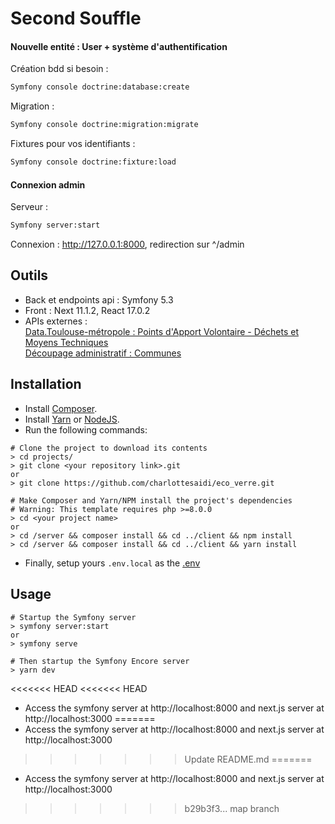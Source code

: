 # Second Souffle  

#### Nouvelle entité : User + système d'authentification  

Création bdd si besoin :  
```bash
Symfony console doctrine:database:create
```
Migration :  
```bash
Symfony console doctrine:migration:migrate
```  
Fixtures pour vos identifiants :  
```bash
Symfony console doctrine:fixture:load
```  
#### Connexion admin  
Serveur :  
```bash
Symfony server:start
```  
Connexion : http://127.0.0.1:8000, redirection sur ^/admin  

## Outils
- Back et endpoints api : Symfony 5.3
- Front : Next 11.1.2, React 17.0.2
- APIs externes :  
[Data.Toulouse-métropole : Points d'Apport Volontaire - Déchets et Moyens Techniques](https://data.toulouse-metropole.fr/explore/dataset/points-dapport-volontaire-dechets-et-moyens-techniques/api/?rows=20&refine.commune=Toulouse)  
[Découpage administratif : Communes](https://geo.api.gouv.fr/decoupage-administratif/communes)

## Installation
* Install [Composer](https://getcomposer.org/download).
* Install [Yarn](https://yarnpkg.com/) or [NodeJS](https://nodejs.org/).
* Run the following commands:

```
# Clone the project to download its contents
> cd projects/
> git clone <your repository link>.git
or
> git clone https://github.com/charlottesaidi/eco_verre.git

# Make Composer and Yarn/NPM install the project's dependencies
# Warning: This template requires php >=8.0.0
> cd <your project name>
or
> cd /server && composer install && cd ../client && npm install
> cd /server && composer install && cd ../client && yarn install

```

* Finally, setup yours ``.env.local`` as the [.env](.env)  

## Usage
```
# Startup the Symfony server
> symfony server:start
or
> symfony serve

# Then startup the Symfony Encore server
> yarn dev
```

<<<<<<< HEAD
<<<<<<< HEAD
* Access the symfony server at http://localhost:8000 and next.js server at http://localhost:3000
=======
* Access the symfony server at http://localhost:8000 and next.js server at http://localhost:3000
>>>>>>> Update README.md
=======
* Access the symfony server at http://localhost:8000 and next.js server at http://localhost:3000
>>>>>>> b29b3f3... map branch
